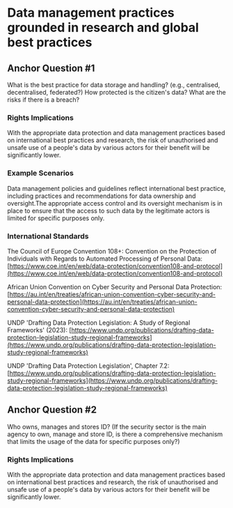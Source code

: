 # Data management practices grounded in research and global best practices

## Anchor Question #1

What is the best practice for data storage and handling? (e.g., centralised, decentralised, federated?)   How protected is the citizen's data? What are the risks if there is a breach?

### Rights Implications

With the appropriate data protection and data management practices based on international best practices and research, the risk of unauthorised and unsafe use of a people's data by various actors for their benefit will be significantly lower.

### Example Scenarios

Data management policies and guidelines reflect international best practice, including practices and recommendations for data ownership and oversight.The appropriate access control and its oversight mechanism is in place to ensure that the access to such data by the legitimate actors is limited for specific purposes only.

### International Standards

The Council of Europe Convention 108+: Convention on the Protection of Individuals with Regards to Automated Processing of Personal Data: [https://www.coe.int/en/web/data-protection/convention108-and-protocol](https://www.coe.int/en/web/data-protection/convention108-and-protocol)

African Union Convention on Cyber Security and Personal Data Protection: [https://au.int/en/treaties/african-union-convention-cyber-security-and-personal-data-protection](https://au.int/en/treaties/african-union-convention-cyber-security-and-personal-data-protection)

UNDP 'Drafting Data Protection Legislation: A Study of Regional Frameworks' (2023): [https://www.undp.org/publications/drafting-data-protection-legislation-study-regional-frameworks](https://www.undp.org/publications/drafting-data-protection-legislation-study-regional-frameworks)

UNDP 'Drafting Data Protection Legislation', Chapter 7.2:[https://www.undp.org/publications/drafting-data-protection-legislation-study-regional-frameworks](https://www.undp.org/publications/drafting-data-protection-legislation-study-regional-frameworks)



## Anchor Question #2

Who owns, manages and stores ID? (If the security sector is the main agency to own, manage and store ID, is there a comprehensive mechanism that limits the usage of the data for specific purposes only?)

### Rights Implications

With the appropriate data protection and data management practices based on international best practices and research, the risk of unauthorised and unsafe use of a people's data by various actors for their benefit will be significantly lower.
